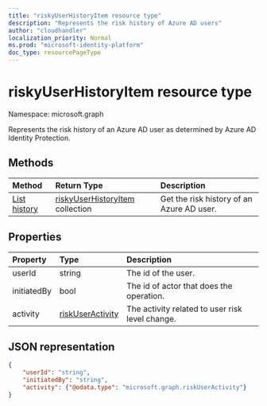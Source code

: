 ```yaml
---
title: "riskyUserHistoryItem resource type"
description: "Represents the risk history of Azure AD users"
author: "cloudhandler"
localization_priority: Normal
ms.prod: "microsoft-identity-platform"
doc_type: resourcePageType
---
```


# riskyUserHistoryItem resource type

Namespace: microsoft.graph

Represents the risk history of an Azure AD user as determined by Azure AD Identity Protection. 

## Methods

| Method   | Return Type|Description|
|:---------------|:--------|:----------|
|[List history](../api/riskyuser-list-history.md) | [riskyUserHistoryItem](riskyuserhistoryitem.md) collection|Get the risk history of an Azure AD user.|


## Properties

| Property       | Type    | Description |
|:---------------|:--------|:------------|
| userId         | string  | The id of the user. |
| initiatedBy    | bool    | The id of actor that does the operation. |
| activity       | [riskUserActivity](riskuseractivity.md)| The activity related to user risk level change. | 

## JSON representation

<!-- {
  "blockType": "resource",
  "optionalProperties": [ ],
  "@odata.type": "microsoft.graph.riskyUserHistoryItem",
  "baseType": "microsoft.graph.riskyUser"
}-->

```json
{
    "userId": "string",
    "initiatedBy": "string",
    "activity": {"@odata.type": "microsoft.graph.riskUserActivity"}
}
```


<!--
{
  "type": "#page.annotation",
  "description": "riskyUserHistoryItem resource type",
  "keywords": "",
  "section": "documentation",
  "tocPath": "",
  "suppressions": [
   
  ]
}
-->
